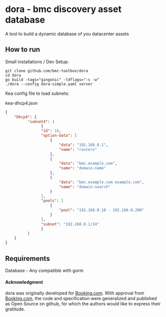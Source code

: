 # dora - bmc discovery asset database

A tool to build a dynamic database of you datacenter assets

## How to run

Small installations / Dev Setup:

```console
git clone github.com/bmc-toolbox/dora
cd dora
go build -tags="gingonic" -ldflags="-s -w"
./dora --config dora-simple.yaml server
```

Kea config file to load subnets:

kea-dhcp4.json
```json
{
    "Dhcp4": {
          "subnet4": [
                {
                "id": 16,
                "option-data": [
                    {
                        "data": "192.168.0.1",
                        "name": "routers"
                    },
                    {
                        "data": "bmc.example.com",
                        "name": "domain-name"
                    },
                    {
                        "data": "bmc.example.com example.com",
                        "name": "domain-search"
                    }
                ],
                "pools": [
                    {
                        "pool": "192.168.0.10 - 192.168.0.200"
                    }
                ],
                "subnet": "192.168.0.1/24"
                }
          ]
    }
}
```

## Requirements

Database - Any compatible with gorm

#### Acknowledgment

dora was originally developed for [Booking.com](http://www.booking.com).
With approval from [Booking.com](http://www.booking.com), the code and
specification were generalized and published as Open Source on github, for
which the authors would like to express their gratitude.
